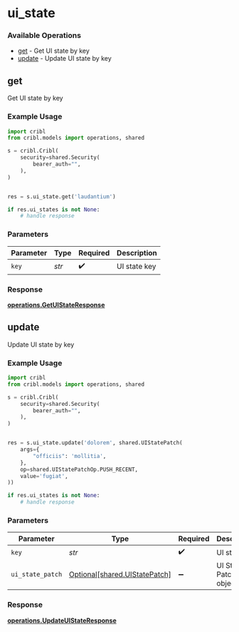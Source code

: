 # ui_state

### Available Operations

* [get](#get) - Get UI state by key
* [update](#update) - Update UI state by key

## get

Get UI state by key

### Example Usage

```python
import cribl
from cribl.models import operations, shared

s = cribl.Cribl(
    security=shared.Security(
        bearer_auth="",
    ),
)


res = s.ui_state.get('laudantium')

if res.ui_states is not None:
    # handle response
```

### Parameters

| Parameter          | Type               | Required           | Description        |
| ------------------ | ------------------ | ------------------ | ------------------ |
| `key`              | *str*              | :heavy_check_mark: | UI state key       |


### Response

**[operations.GetUIStateResponse](../../models/operations/getuistateresponse.md)**


## update

Update UI state by key

### Example Usage

```python
import cribl
from cribl.models import operations, shared

s = cribl.Cribl(
    security=shared.Security(
        bearer_auth="",
    ),
)


res = s.ui_state.update('dolorem', shared.UIStatePatch(
    args={
        "officiis": 'mollitia',
    },
    op=shared.UIStatePatchOp.PUSH_RECENT,
    value='fugiat',
))

if res.ui_states is not None:
    # handle response
```

### Parameters

| Parameter                                                            | Type                                                                 | Required                                                             | Description                                                          |
| -------------------------------------------------------------------- | -------------------------------------------------------------------- | -------------------------------------------------------------------- | -------------------------------------------------------------------- |
| `key`                                                                | *str*                                                                | :heavy_check_mark:                                                   | UI state key                                                         |
| `ui_state_patch`                                                     | [Optional[shared.UIStatePatch]](../../models/shared/uistatepatch.md) | :heavy_minus_sign:                                                   | UI State Patch object                                                |


### Response

**[operations.UpdateUIStateResponse](../../models/operations/updateuistateresponse.md)**

